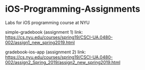 # iOS-Programming-Assignments
Labs for iOS programming course at NYU

simple-gradebook (assignment 1) link: https://cs.nyu.edu/courses/spring19/CSCI-UA.0480-002/assign1_new_spring2019.html

gradebook-ios-app (assignment 2) link: https://cs.nyu.edu/courses/spring19/CSCI-UA.0480-002/assign2_Spring_2019/assign2_new_spring2019.html
